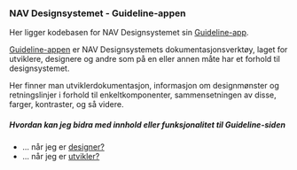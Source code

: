 ### NAV Designsystemet - Guideline-appen

Her ligger kodebasen for NAV Designsystemet sin [Guideline-app](https://navikt.github.io/nav-frontend-moduler).

[Guideline-appen](https://navikt.github.io/nav-frontend-moduler) er NAV Designsystemets dokumentasjonsverktøy,
laget for utviklere, designere og andre som på en eller annen måte har et forhold til designsystemet. 

Her finner man utviklerdokumentasjon, informasjon om designmønster og retningslinjer i forhold til 
enkeltkomponenter, sammensetningen av disse, farger, kontraster, og så videre.  


##### Hvordan kan jeg bidra med innhold eller funksjonalitet til Guideline-siden

* ... når jeg er [designer?](https://github.com/navikt/nav-frontend-moduler/blob/master/guideline-app/README.design.md)
* ... når jeg er [utvikler?](https://github.com/navikt/nav-frontend-moduler/blob/master/guideline-app/README.developer.md)